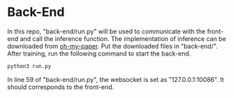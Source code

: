 # Back-End

In this repo, "back-end/run.py" will be used to communicate with the front-end and call the inference function. The implementation of inference can be downloaded from [oh-my-paper](https://github.com/Galaxies99/oh-my-papers). Put the downloaded files in "back-end/". After training, run the following command to start the back-end.

~~~bash
python3 run.py
~~~

In line 59 of "back-end/run.py", the websocket is set as "127.0.0.1:10086". It should corresponds to the front-end.
